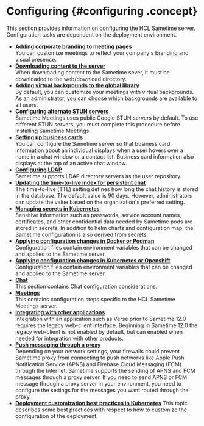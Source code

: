 # Configuring {#configuring .concept}

This section provides information on configuring the HCL Sametime server. Configuration tasks are dependent on the deployment environment.

-   **[Adding corporate branding to meeting pages](customize_branding.md)**  
You can customize meetings to reflect your company's branding and visual presence.
-   **[Downloading content to the server](download_content.md)**  
When downloading content to the Sametime sever, it must be downloaded to the web/download directory.
-   **[Adding virtual backgrounds to the global library](t_configure_default_virtual_background.md)**  
By default, you can customize your meetings with virtual backgrounds. As an administrator, you can choose which backgrounds are available to all users.
-   **[Configuring alternate STUN servers](configuring_stun.md)**  
Sametime Meetings uses public Google STUN servers by default. To use different STUN servers, you must complete this procedure before installing Sametime Meetings.
-   **[Setting up business cards](admin_st_buscard.md)**  
You can configure the Sametime server so that business card information about an individual displays when a user hovers over a name in a chat window or a contact list. Business card information also displays at the top of an active chat window.
-   **[Configuring LDAP](configuring_ldap.md)**  
Sametime supports LDAP directory servers as the user repository.
-   **[Updating the time-to-live index for persistent chat](update_ttl_index.md)**  
The time-to-live \(TTL\) setting defines how long the chat history is stored in the database. The default value is 90 days. However, administrators can update the value based on the organization's preferred setting.
-   **[Managing secrets in Kubernetes](managing_secrets_kubernetes.md)**  
Sensitive information such as passwords, service account names, certificates, and other confidential data needed by Sametime pods are stored in secrets. In addition to helm charts and configuration map, the Sametime configuration is also derived from secrets.
-   **[Applying configuration changes in Docker or Podman](apply_configchanges_docker.md)**  
Configuration files contain environment variables that can be changed and applied to the Sametime server.
-   **[Applying configuration changes in Kubernetes or Openshift](apply_configchanges_kubernetes.md)**  
Configuration files contain environment variables that can be changed and applied to the Sametime server.
-   **[Chat](chat_configuring.md)**  
This section contains Chat configuration considerations.
-   **[Meetings](meetings_configuring.md)**  
This contains configuration steps specific to the HCL Sametime Meetings server.
-   **[Integrating with other applications](verse_integration.md)**  
Integration with an application such as Verse prior to Sametime 12.0 requires the legacy web-client interface. Beginning in Sametime 12.0 the legacy web-client is not enabled by default, but can enabled when needed for integration with other products.
-   **[Push messaging through a proxy](t_push_proxy.md)**  
Depending on your network settings, your firewalls could prevent Sametime proxy from connecting to push networks like Apple Push Notification Service \(APNS\) and Firebase Cloud Messaging \(FCM\) through the Internet. Sametime supports the sending of APNS and FCM messages through a proxy server. If you need to send APNS or FCM message through a proxy server in your environment, you need to configure the settings for the messages you want routed through the proxy.
-   **[Deployment customization best practices in Kubernetes](t_deployment_customization.md)**
This topic describes some best practices with respect to how to customize the configuration of the deployment.

